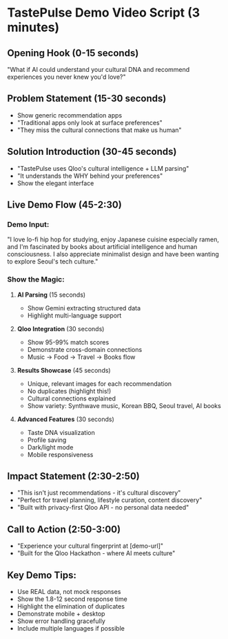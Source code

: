 # TastePulse Demo Video Script (3 minutes)

## Opening Hook (0-15 seconds)
"What if AI could understand your cultural DNA and recommend experiences you never knew you'd love?"

## Problem Statement (15-30 seconds)
- Show generic recommendation apps
- "Traditional apps only look at surface preferences"
- "They miss the cultural connections that make us human"

## Solution Introduction (30-45 seconds)
- "TastePulse uses Qloo's cultural intelligence + LLM parsing"
- "It understands the WHY behind your preferences"
- Show the elegant interface

## Live Demo Flow (45-2:30)

### Demo Input:
"I love lo-fi hip hop for studying, enjoy Japanese cuisine especially ramen, and I'm fascinated by books about artificial intelligence and human consciousness. I also appreciate minimalist design and have been wanting to explore Seoul's tech culture."

### Show the Magic:
1. **AI Parsing** (15 seconds)
   - Show Gemini extracting structured data
   - Highlight multi-language support

2. **Qloo Integration** (30 seconds)
   - Show 95-99% match scores
   - Demonstrate cross-domain connections
   - Music → Food → Travel → Books flow

3. **Results Showcase** (45 seconds)
   - Unique, relevant images for each recommendation
   - No duplicates (highlight this!)
   - Cultural connections explained
   - Show variety: Synthwave music, Korean BBQ, Seoul travel, AI books

4. **Advanced Features** (30 seconds)
   - Taste DNA visualization
   - Profile saving
   - Dark/light mode
   - Mobile responsiveness

## Impact Statement (2:30-2:50)
- "This isn't just recommendations - it's cultural discovery"
- "Perfect for travel planning, lifestyle curation, content discovery"
- "Built with privacy-first Qloo API - no personal data needed"

## Call to Action (2:50-3:00)
- "Experience your cultural fingerprint at [demo-url]"
- "Built for the Qloo Hackathon - where AI meets culture"

## Key Demo Tips:
- Use REAL data, not mock responses
- Show the 1.8-12 second response time
- Highlight the elimination of duplicates
- Demonstrate mobile + desktop
- Show error handling gracefully
- Include multiple languages if possible